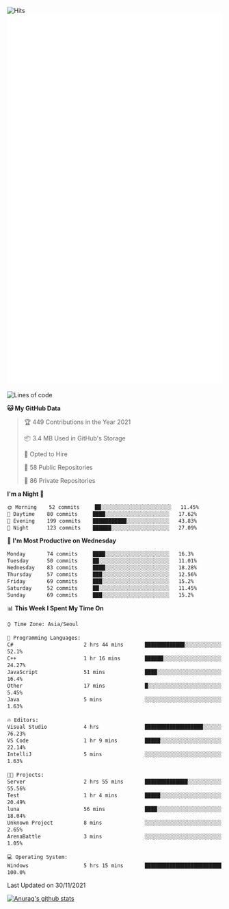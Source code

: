 ![Hits](https://hits.seeyoufarm.com/api/count/incr/badge.svg?url=https%3A%2F%2Fgithub.com%2Fkokose1234&count_bg=%2379C83D&title_bg=%23555555&icon=apple.svg&icon_color=%23E7E7E7&title=hits&edge_flat=false)
<br/>
![Metrics](https://github.com/kokose1234/kokose1234/blob/main/github-metrics.svg)

<!--START_SECTION:waka-->
![Lines of code](https://img.shields.io/badge/From%20Hello%20World%20I%27ve%20Written-11.7%20million%20lines%20of%20code-blue)

**🐱 My GitHub Data** 

> 🏆 449 Contributions in the Year 2021
 > 
> 📦 3.4 MB Used in GitHub's Storage 
 > 
> 💼 Opted to Hire
 > 
> 📜 58 Public Repositories 
 > 
> 🔑 86 Private Repositories  
 > 
**I'm a Night 🦉** 

```text
🌞 Morning    52 commits     ██░░░░░░░░░░░░░░░░░░░░░░░   11.45% 
🌆 Daytime    80 commits     ████░░░░░░░░░░░░░░░░░░░░░   17.62% 
🌃 Evening    199 commits    ███████████░░░░░░░░░░░░░░   43.83% 
🌙 Night      123 commits    ██████░░░░░░░░░░░░░░░░░░░   27.09%

```
📅 **I'm Most Productive on Wednesday** 

```text
Monday       74 commits     ████░░░░░░░░░░░░░░░░░░░░░   16.3% 
Tuesday      50 commits     ██░░░░░░░░░░░░░░░░░░░░░░░   11.01% 
Wednesday    83 commits     ████░░░░░░░░░░░░░░░░░░░░░   18.28% 
Thursday     57 commits     ███░░░░░░░░░░░░░░░░░░░░░░   12.56% 
Friday       69 commits     ███░░░░░░░░░░░░░░░░░░░░░░   15.2% 
Saturday     52 commits     ██░░░░░░░░░░░░░░░░░░░░░░░   11.45% 
Sunday       69 commits     ███░░░░░░░░░░░░░░░░░░░░░░   15.2%

```


📊 **This Week I Spent My Time On** 

```text
⌚︎ Time Zone: Asia/Seoul

💬 Programming Languages: 
C#                       2 hrs 44 mins       █████████████░░░░░░░░░░░░   52.1% 
C++                      1 hr 16 mins        ██████░░░░░░░░░░░░░░░░░░░   24.27% 
JavaScript               51 mins             ████░░░░░░░░░░░░░░░░░░░░░   16.4% 
Other                    17 mins             █░░░░░░░░░░░░░░░░░░░░░░░░   5.45% 
Java                     5 mins              ░░░░░░░░░░░░░░░░░░░░░░░░░   1.63%

🔥 Editors: 
Visual Studio            4 hrs               ███████████████████░░░░░░   76.23% 
VS Code                  1 hr 9 mins         █████░░░░░░░░░░░░░░░░░░░░   22.14% 
IntelliJ                 5 mins              ░░░░░░░░░░░░░░░░░░░░░░░░░   1.63%

🐱‍💻 Projects: 
Server                   2 hrs 55 mins       ██████████████░░░░░░░░░░░   55.56% 
Test                     1 hr 4 mins         █████░░░░░░░░░░░░░░░░░░░░   20.49% 
luna                     56 mins             ████░░░░░░░░░░░░░░░░░░░░░   18.04% 
Unknown Project          8 mins              ░░░░░░░░░░░░░░░░░░░░░░░░░   2.65% 
ArenaBattle              3 mins              ░░░░░░░░░░░░░░░░░░░░░░░░░   1.05%

💻 Operating System: 
Windows                  5 hrs 15 mins       █████████████████████████   100.0%

```


 Last Updated on 30/11/2021
<!--END_SECTION:waka-->

[![Anurag's github stats](https://github-readme-stats.vercel.app/api?username=kokose1234&theme=dracula)](https://github.com/anuraghazra/github-readme-stats)



	
